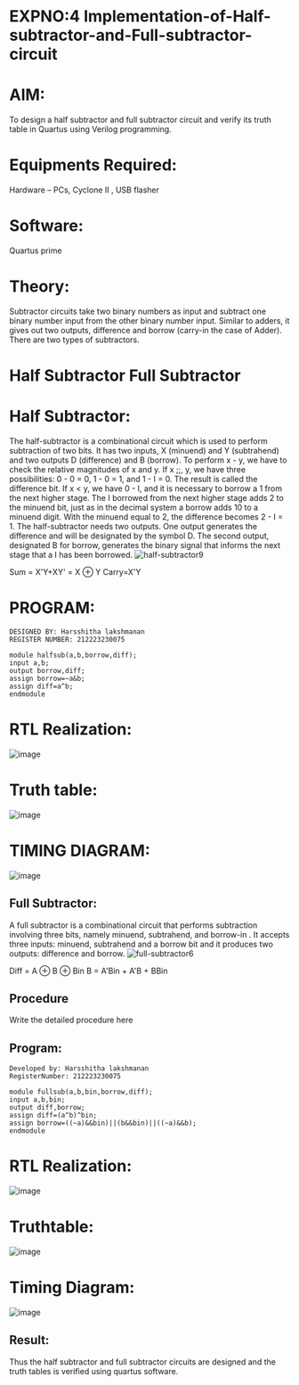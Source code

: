 # EXPNO:4 Implementation-of-Half-subtractor-and-Full-subtractor-circuit
# AIM:
To design a half subtractor and full subtractor circuit and verify its truth table in Quartus using Verilog programming.

# Equipments Required:
Hardware – PCs, Cyclone II , USB flasher
# Software:
Quartus prime

# Theory:
Subtractor circuits take two binary numbers as input and subtract one binary number input from the other binary number input. Similar to adders, it gives out two outputs, difference and borrow (carry-in the case of Adder). There are two types of subtractors.

# Half Subtractor Full Subtractor
# Half Subtractor:
The half-subtractor is a combinational circuit which is used to perform subtraction of two bits. It has two inputs, X (minuend) and Y (subtrahend) and two outputs D (difference) and B (borrow). To perform x - y, we have to check the relative magnitudes of x and y. If x ;;, y, we have three possibilities: 0 - 0 = 0, 1 - 0 = 1, and 1 - I = 0. The result is called the difference bit. If x < y, we have 0 - I, and it is necessary to borrow a 1 from the next higher stage. The I borrowed from the next higher stage adds 2 to the minuend bit, just as in the decimal system a borrow adds 10 to a minuend digit. With the minuend equal to 2, the difference becomes 2 - I = 1. The half-subtractor needs two outputs. One output generates the difference and will be designated by the symbol D. The second output, designated B for borrow, generates the binary signal that informs the next stage that a I has been borrowed.
![half-subtractor9](https://user-images.githubusercontent.com/36288975/166112538-58c3bc7c-ee5d-4e6a-ac8d-8e8328efe27a.png)


Sum = X'Y+XY' = X ⊕ Y
Carry=X'Y

# PROGRAM:
```
DESIGNED BY: Harsshitha lakshmanan
REGISTER NUMBER: 212223230075

module halfsub(a,b,borrow,diff);	                                          
input a,b;
output borrow,diff; 
assign borrow=~a&b;
assign diff=a^b; 
endmodule
```
# RTL Realization:
![image](https://github.com/harshulaxman/Experiment--03-Half-Subtractor-and-Full-subtractor/assets/145686689/f6a27a06-8c05-4d54-9144-c8bf772db93b)

# Truth table:
![image](https://github.com/harshulaxman/Experiment--03-Half-Subtractor-and-Full-subtractor/assets/145686689/3c3be2fd-4945-4056-b354-a5fa1c255bad)

# TIMING DIAGRAM:
![image](https://github.com/harshulaxman/Experiment--03-Half-Subtractor-and-Full-subtractor/assets/145686689/574095cc-22be-49d7-87e3-b854487d1c6c)


## Full Subtractor:
A full subtractor is a combinational circuit that performs subtraction involving three bits, namely minuend, subtrahend, and borrow-in . It accepts three inputs: minuend, subtrahend and a borrow bit and it produces two outputs: difference and borrow. 
![full-subtractor6](https://user-images.githubusercontent.com/36288975/166112541-24c68359-3de8-4674-ae22-8272ffc385ed.png)


Diff = A ⊕ B ⊕ Bin B = A'Bin + A'B + BBin

## Procedure



Write the detailed procedure here 


## Program:
```
Developed by: Harsshitha lakshmanan
RegisterNumber: 212223230075

module fullsub(a,b,bin,borrow,diff);	                                             
input a,b,bin;
output diff,borrow;
assign diff=(a^b)^bin;
assign borrow=((~a)&&bin)||(b&&bin)||((~a)&&b); 
endmodule

```
# RTL Realization:
![image](https://github.com/harshulaxman/Experiment--03-Half-Subtractor-and-Full-subtractor/assets/145686689/b185e28e-f2cb-43a4-82d7-fe63dbd55737)

# Truthtable:
![image](https://github.com/harshulaxman/Experiment--03-Half-Subtractor-and-Full-subtractor/assets/145686689/60b589bd-0c49-4481-922b-db2297ac4ccc)

# Timing Diagram:
![image](https://github.com/harshulaxman/Experiment--03-Half-Subtractor-and-Full-subtractor/assets/145686689/e0e5b37f-9d5a-4e0c-9208-4794fcbdc874)

## Result:
Thus the half subtractor and full subtractor circuits are designed and the truth tables is verified using quartus software.
